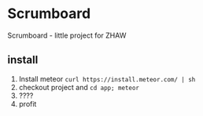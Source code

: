 # Scrumboard
Scrumboard - little project for ZHAW

## install

1. Install meteor `curl https://install.meteor.com/ | sh`
2. checkout project and `cd app; meteor`
3. ????
4. profit

